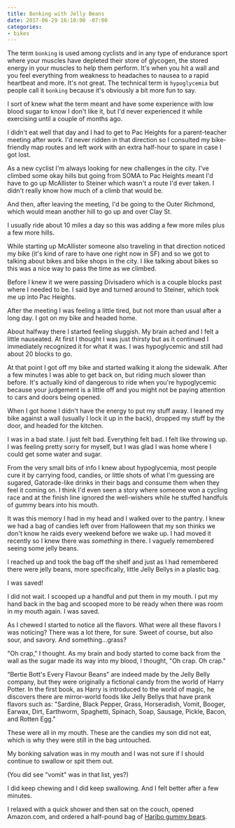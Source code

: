 ```yaml
---
title: Bonking with Jelly Beans
date: 2017-06-29 16:10:00 -07:00
categories:
- bikes
---
```


The term `bonking` is used among cyclists and in any type of endurance sport where your muscles have depleted their store of glycogen, the stored energy in your muscles to help them perform. It's when you hit a wall and you feel everything from weakness to headaches to nausea to a rapid heartbeat and more. It's not great. The technical term is `hypoglycemia` but people call it `bonking` because it's obviously a bit more fun to say.

I sort of knew what the term meant and have some experience with low blood sugar to know I don't like it, but I'd never experienced it while exercising until a couple of months ago. 

I didn't eat well that day and I had to get to Pac Heights for a parent-teacher meeting after work. I'd never ridden in that direction so I consulted my bike-friendly map routes and left work with an extra half-hour to spare in case I got lost.

As a new cyclist I'm always looking for new challenges in the city. I've climbed some okay hills but going from SOMA to Pac Heights meant I'd have to go up McAllister to Steiner which wasn't a route I'd ever taken. I didn't really know how much of a climb that would be.

And then, after leaving the meeting, I'd be going to the Outer Richmond, which would mean another hill to go up and over Clay St.

I usually ride about 10 miles a day so this was adding a few more miles plus a few more hills.

While starting up McAllister someone also traveling in that direction noticed my bike (it's kind of rare to have one right now in SF) and so we got to talking about bikes and bike shops in the city. I like talking about bikes so this was a nice way to pass the time as we climbed.

Before I knew it we were passing Divisadero which is a couple blocks past where I needed to be. I said bye and turned around to Steiner, which took me up into Pac Heights.

After the meeting I was feeling a little tired, but not more than usual after a long day. I got on my bike and headed home.

About halfway there I started feeling sluggish. My brain ached and I felt a little nauseated. At first I thought I was just thirsty but as it continued I immediately recognized it for what it was. I was hypoglycemic and still had about 20 blocks to go.

At that point I got off my bike and started walking it along the sidewalk. After a few minutes I was able to get back on, but riding much slower than before. It's actually kind of dangerous to ride when you're hypoglycemic because your judgement is a little off and you might not be paying attention to cars and doors being opened.

When I got home I didn't have the energy to put my stuff away. I leaned my bike against a wall (usually I lock it up in the back), dropped my stuff by the door, and headed for the kitchen.

I was in a bad state. I just felt bad. Everything felt bad. I felt like throwing up. I was feeling pretty sorry for myself, but I was glad I was home where I could get some water and sugar.

From the very small bits of info I knew about hypoglycemia, most people cure it by carrying food, candies, or little shots of what I'm guessing are sugared, Gatorade-like drinks in their bags and consume them when they feel it coming on. I think I'd even seen a story where someone won a cycling race and at the finish line ignored the well-wishers while he stuffed handfuls of gummy bears into his mouth.

It was this memory I had in my head and I walked over to the pantry. I knew we had a bag of candies left over from Halloween that my son thinks we don't know he raids every weekend before we wake up. I had moved it recently so I knew there was _something_ in there. I vaguely remembered seeing some jelly beans.

I reached up and took the bag off the shelf and just as I had remembered there were jelly beans, more specifically, little Jelly Bellys in a plastic bag.

I was saved!

I did not wait. I scooped up a handful and put them in my mouth.  I put my hand back in the bag and scooped more to be ready when there was room in my mouth again. I was saved.

As I chewed I started to notice all the flavors. What were all these flavors I was noticing? There was a lot there, for sure. Sweet of course, but also sour, and savory. And something…grass?

"Oh crap," I thought. As my brain and body started to come back from the wall as the sugar made its way into my blood, I thought, "Oh crap. Oh crap."

“Bertie Bott's Every Flavour Beans” are indeed made by the Jelly Belly company, but they were originally a fictional candy from the world of Harry Potter. In the first book, as Harry is introduced to the world of magic, he discovers there are mirror-world foods like Jelly Bellys that have prank flavors such as: "Sardine, Black Pepper, Grass, Horseradish, Vomit, Booger, Earwax, Dirt, Earthworm, Spaghetti, Spinach, Soap, Sausage, Pickle, Bacon, and Rotten Egg."

These were all in my mouth. These are the candies my son did not eat, which is why they were still in the bag untouched. 

My bonking salvation was in my mouth and I was not sure if I should continue to swallow or spit them out. 

(You did see "vomit" was in that list, yes?)

I did keep chewing and I did keep swallowing. And I felt better after a few minutes.

I relaxed with a quick shower and then sat on the couch, opened Amazon.com, and ordered a half-pound bag of [Haribo gummy bears](http://amzn.to/2tyhZot).